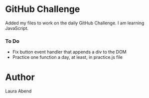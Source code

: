 # GitHub Challenge
Added my files to work on the daily GitHub Challenge. I am learning JavaScript.

### To Do
- Fix button event handler that appends a div to the DOM
- Practice one function a day, at least, in practice.js file

# Author
Laura Abend
